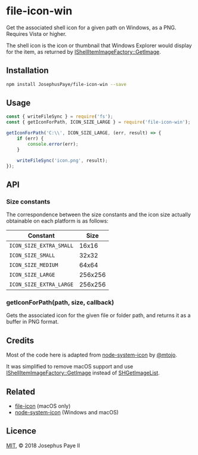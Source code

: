 # file-icon-win

Get the associated shell icon for a given path on Windows, as a PNG. Requires Vista or higher.

The shell icon is the icon or thumbnail that Windows Explorer would display for the item, as returned by [IShellItemImageFactory::GetImage](https://docs.microsoft.com/en-us/windows/desktop/api/shobjidl_core/nf-shobjidl_core-ishellitemimagefactory-getimage).

## Installation

```bash
npm install JosephusPaye/file-icon-win --save
```

## Usage

```js
const { writeFileSync } = require('fs');
const { getIconForPath, ICON_SIZE_LARGE } = require('file-icon-win');

getIconForPath('C:\\', ICON_SIZE_LARGE, (err, result) => {
    if (err) {
        console.error(err);
    }

    writeFileSync('icon.png', result);
});
```

## API

### Size constants

The correspondence between the size constants and the icon size actually obtainable on each platform is as follows:

| Constant                | Size    |
| ----------------------- | ------- |
| `ICON_SIZE_EXTRA_SMALL` |  16x16  |
| `ICON_SIZE_SMALL`       |  32x32  |
| `ICON_SIZE_MEDIUM`      |  64x64  |
| `ICON_SIZE_LARGE`       | 256x256 |
| `ICON_SIZE_EXTRA_LARGE` | 256x256 |

### getIconForPath(path, size, callback)

Gets the associated icon for the given file or folder path, and returns it as a buffer in PNG format.


## Credits

Most of the code here is adapted from [node-system-icon](https://github.com/mtojo/node-system-icon) by [@mtojo](https://github.com/mtojo).

It was simplified to remove macOS support and use [IShellItemImageFactory::GetImage](https://docs.microsoft.com/en-us/windows/desktop/api/shobjidl_core/nf-shobjidl_core-ishellitemimagefactory-getimage) instead of [SHGetImageList](https://docs.microsoft.com/en-us/windows/desktop/api/shellapi/nf-shellapi-shgetimagelist).

## Related

- [file-icon](https://github.com/sindresorhus/file-icon) (macOS only)
- [node-system-icon](https://github.com/mtojo/node-system-icon) (Windows and macOS)

## Licence

[MIT](LICENCE), © 2018 Josephus Paye II
